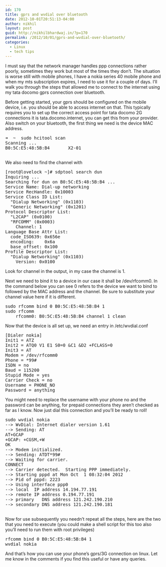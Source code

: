 ```yaml
---
id: 170
title: gprs and wvdial over bluetooth
date: 2012-10-01T20:51:13-04:00
author: nikhil
layout: post
guid: http://nikhilbhardwaj.in/?p=170
permalink: /2012/10/01/gprs-and-wvdial-over-bluetooth/
categories:
  - Linux
  - tech tips
---
```

I must say that the network manager handles ppp connections rather poorly, sometimes they work but most of the times they don&#8217;t. The situation is worse still with mobile phones, I have a nokia series 40 mobile phone and when my mts subscription expires, I need to use it for a couple of days. I&#8217;ll walk you through the steps that allowed me to connect to the internet using my tata docomo gprs connection over bluetooth.

<!--more-->Before getting started, your gprs should be configured on the mobile device, i.e. you should be able to access internet on that. This typically requires you to set up the correct access point for tata docomo 2G connections it is tata.docomo.internet, you can get this from your provider. Also switch on your bluetooth, the first thing we need is the device MAC address.

<pre class="brush: plain; title: ; notranslate" title="">➜  ~  sudo hcitool scan
Scanning ...
B0:5C:E5:48:5B:B4       X2-01

</pre>

We also need to find the channel with

<pre class="brush: plain; title: ; notranslate" title="">[root@lovelock ~]# sdptool search dun
Inquiring ...
Searching for dun on B0:5C:E5:48:5B:B4 ...
Service Name: Dial-up networking
Service RecHandle: 0x10003
Service Class ID List:
  "Dialup Networking" (0x1103)
  "Generic Networking" (0x1201)
Protocol Descriptor List:
  "L2CAP" (0x0100)
  "RFCOMM" (0x0003)
    Channel: 1
Language Base Attr List:
  code_ISO639: 0x656e
  encoding:    0x6a
  base_offset: 0x100
Profile Descriptor List:
  "Dialup Networking" (0x1103)
    Version: 0x0100
</pre>

Look for channel in the output, in my case the channel is 1.

Next we need to bind it to a device in our case it shall be /dev/rfcomm0. In the command below you can see 0 refers to the device we want to bind to followed by the MAC address and the channel. Be sure to substitute your channel value here if it is different.

<pre class="brush: plain; title: ; notranslate" title="">sudo rfcomm bind 0 B0:5C:E5:48:5B:B4 1
sudo rfcomm
    rfcomm0: B0:5C:E5:48:5B:B4 channel 1 clean
</pre>

Now that the device is all set up, we need an entry in /etc/wvdial.conf

<pre class="brush: plain; title: ; notranslate" title="">[Dialer nokia]
Init1 = ATZ
Init2 = ATQ0 V1 E1 S0=0 &C1 &D2 +FCLASS=0
Init3 = AT
Modem = /dev/rfcomm0
Phone = *99#
ISDN = no
Baud = 115200
Stupid Mode = yes
Carrier Check = no
Username = PHONE_NO
Password = anything
</pre>

You might need to replace the username with your phone no and the password can be anything, for prepaid connections they aren&#8217;t checked as far as I know. Now just dial this connection and you&#8217;ll be ready to roll!

<pre class="brush: plain; title: ; notranslate" title="">sudo wvdial nokia
--&gt; WvDial: Internet dialer version 1.61
--&gt; Sending: AT
AT+GCAP
+GCAP: +CGSM,+W
OK
--&gt; Modem initialized.
--&gt; Sending: ATDT*99#
--&gt; Waiting for carrier.
CONNECT
--&gt; Carrier detected.  Starting PPP immediately.
--&gt; Starting pppd at Mon Oct  1 08:32:04 2012
--&gt; Pid of pppd: 2223
--&gt; Using interface ppp0
--&gt; local  IP address 14.194.77.191
--&gt; remote IP address 0.194.77.191
--&gt; primary   DNS address 121.242.190.210
--&gt; secondary DNS address 121.242.190.181

</pre>

Now for use subsequently you needn&#8217;t repeat all the steps, here are the two that you need to execute (you could make a shell script for this too also you&#8217;ll need to run them with root privileges)

<pre class="brush: plain; title: ; notranslate" title="">rfcomm bind 0 B0:5C:E5:48:5B:B4 1
wvdial nokia
</pre>

And that&#8217;s how you can use your phone&#8217;s gprs/3G connection on linux. Let me know in the comments if you find this useful or have any queries.

